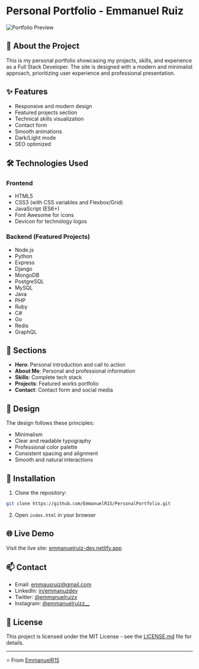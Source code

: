 # Personal Portfolio - Emmanuel Ruiz

![Portfolio Preview](https://images.unsplash.com/photo-1461749280684-dccba630e2f6?auto=format&fit=crop&w=1200&q=80)

## 🚀 About the Project

This is my personal portfolio showcasing my projects, skills, and experience as a Full Stack Developer. The site is designed with a modern and minimalist approach, prioritizing user experience and professional presentation.

## ✨ Features

- Responsive and modern design
- Featured projects section
- Technical skills visualization
- Contact form
- Smooth animations
- Dark/Light mode
- SEO optimized

## 🛠️ Technologies Used

### Frontend
- HTML5
- CSS3 (with CSS variables and Flexbox/Grid)
- JavaScript (ES6+)
- Font Awesome for icons
- Devicon for technology logos

### Backend (Featured Projects)
- Node.js
- Python
- Express
- Django
- MongoDB
- PostgreSQL
- MySQL
- Java
- PHP
- Ruby
- C#
- Go
- Redis
- GraphQL

## 📱 Sections

- **Hero**: Personal introduction and call to action
- **About Me**: Personal and professional information
- **Skills**: Complete tech stack
- **Projects**: Featured works portfolio
- **Contact**: Contact form and social media

## 🎨 Design

The design follows these principles:
- Minimalism
- Clear and readable typography
- Professional color palette
- Consistent spacing and alignment
- Smooth and natural interactions

## 🔧 Installation

1. Clone the repository:
```bash
git clone https://github.com/EmmanuelR15/PersonalPortfolio.git
```

2. Open `index.html` in your browser

## 🌐 Live Demo

Visit the live site: [emmanuelruiz-dev.netlify.app](https://emmanuelruizdev.netlify.app)

## 📫 Contact

- Email: emmausruiz@gmail.com
- LinkedIn: [in/emmanuzdev](https://linkedin.com/in/emmanuzdev)
- Twitter: [@emmanuelruizx](https://twitter.com/emmanuelruizx)
- Instagram: [@emmanuelruizz__](https://instagram.com/emmanuelruizz__)

## 📄 License

This project is licensed under the MIT License - see the [LICENSE.md](LICENSE.md) file for details.

---

⭐️ From [EmmanuelR15](https://github.com/EmmanuelR15) 
